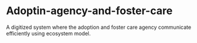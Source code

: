 # Adoptin-agency-and-foster-care
A digitized system where the adoption and foster care agency communicate efficiently using ecosystem model.

